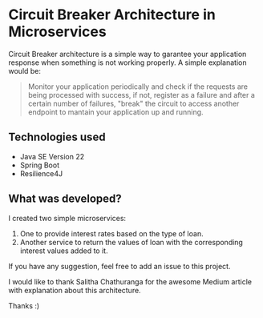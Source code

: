 # Circuit Breaker Architecture in Microservices
Circuit Breaker architecture is a simple way to garantee your application response when something is not working properly. A simple explanation would be:
> Monitor your application periodically and check if the requests are being processed with success, if not, register as a failure and after a certain number of failures, "break" the circuit to access another endpoint to mantain your application up and running.

## Technologies used
* Java SE Version 22
* Spring Boot
* Resilience4J

## What was developed?
I created two simple microservices:
1. One to provide interest rates based on the type of loan.
2. Another service to return the values of loan with the corresponding interest values added to it.

If you have any suggestion, feel free to add an issue to this project.

I would like to thank Salitha Chathuranga for the awesome Medium article with explanation about this architecture.

Thanks :)
